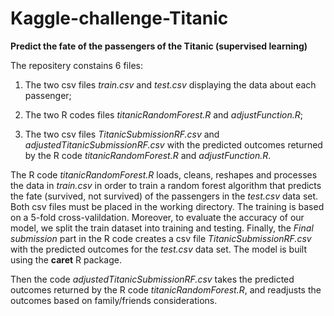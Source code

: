 # Kaggle-challenge-Titanic
**Predict the fate of the passengers of the Titanic (supervised learning)**

The repositery constains 6 files:

1. The two csv files *train.csv* and *test.csv* displaying the data about each passenger;

2. The two R codes files *titanicRandomForest.R* and *adjustFunction.R*;

3. The two csv files *TitanicSubmissionRF.csv* and *adjustedTitanicSubmissionRF.csv* with the predicted outcomes returned by the R code *titanicRandomForest.R* and *adjustFunction.R*.

The R code *titanicRandomForest.R* loads, cleans, reshapes and processes the data in *train.csv* in order to train a random forest algorithm that predicts the fate (survived, not survived) of the passengers in the *test.csv* data set. Both csv files must be placed in the working directory. The training is based on a 5-fold cross-valildation. Moreover, to evaluate the accuracy of our model, we split the train dataset into training and testing. Finally, the *Final submission* part in the R code creates a csv file *TitanicSubmissionRF.csv* with the predicted outcomes for the *test.csv* data set. The model is built using the **caret** R package.

Then the code *adjustedTitanicSubmissionRF.csv* takes the predicted outcomes returned by the R code *titanicRandomForest.R*, and readjusts the outcomes based on family/friends considerations.


